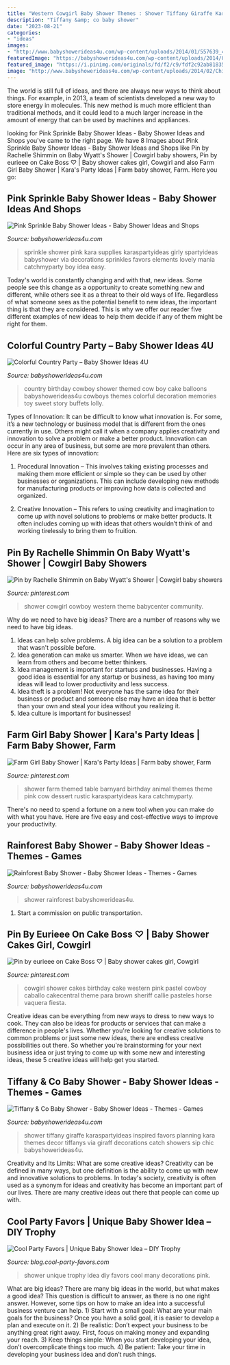 ```yaml
---
title: "Western Cowgirl Baby Shower Themes : Shower Tiffany Giraffe Karaspartyideas Inspired Favors Planning Kara Themes Decor Tiffanys Via Giraff Decorations Catch Showers Sip Chic Babyshowerideas4u"
description: "Tiffany &amp; co baby shower"
date: "2023-08-21"
categories:
- "ideas"
images:
- "http://www.babyshowerideas4u.com/wp-content/uploads/2014/01/557639_477688682262346_1244885966_n.jpg"
featuredImage: "https://babyshowerideas4u.com/wp-content/uploads/2014/01/1011432_555846214482925_852247913_n1.jpg"
featured_image: "https://i.pinimg.com/originals/fd/f2/c9/fdf2c92ab818351b10d766927afc9053.jpg"
image: "http://www.babyshowerideas4u.com/wp-content/uploads/2014/02/Chic-24_600x900.jpg"
---
```



The world is still full of ideas, and there are always new ways to think about things. For example, in 2013, a team of scientists developed a new way to store energy in molecules. This new method is much more efficient than traditional methods, and it could lead to a much larger increase in the amount of energy that can be used by machines and appliances.

	

		
looking for Pink Sprinkle Baby Shower Ideas - Baby Shower Ideas and Shops you've came to the right page. We have 8 Images about Pink Sprinkle Baby Shower Ideas - Baby Shower Ideas and Shops like Pin by Rachelle Shimmin on Baby Wyatt&#039;s Shower | Cowgirl baby showers, Pin by eurieee on Cake Boss ♡ | Baby shower cakes girl, Cowgirl and also Farm Girl Baby Shower | Kara&#039;s Party Ideas | Farm baby shower, Farm. Here you go:
		
    
## Pink Sprinkle Baby Shower Ideas - Baby Shower Ideas And Shops

<img loading=lazy src="http://www.babyshowerideas4u.com/wp-content/uploads/2014/01/pink-7.jpg" onerror="this.onerror=null;this.src='https://tse4.mm.bing.net/th?id=OIP.HqezZl1TLyukgiHpdVquKAHaLI&amp;pid=15.1';" alt="Pink Sprinkle Baby Shower Ideas - Baby Shower Ideas and Shops">

_Source: babyshowerideas4u.com_

>sprinkle shower pink kara supplies karaspartyideas girly spartyideas babyshower via decorations sprinkles favors elements lovely mania catchmyparty boy idea easy. 

	

Today's world is constantly changing and with that, new ideas. Some people see this change as a opportunity to create something new and different, while others see it as a threat to their old ways of life. Regardless of what someone sees as the potential benefit to new ideas, the important thing is that they are considered. This is why we offer our reader five different examples of new ideas to help them decide if any of them might be right for them.

    
## Colorful Country Party – Baby Shower Ideas 4U

<img loading=lazy src="https://babyshowerideas4u.com/wp-content/uploads/2014/01/1011432_555846214482925_852247913_n1.jpg" onerror="this.onerror=null;this.src='https://tse1.mm.bing.net/th?id=OIP.WdwyM8zDMdq5h2trOqCHkAHaE8&amp;pid=15.1';" alt="Colorful Country Party – Baby Shower Ideas 4U">

_Source: babyshowerideas4u.com_

>country birthday cowboy shower themed cow boy cake balloons babyshowerideas4u cowboys themes colorful decoration memories toy sweet story buffets lolly. 

	

Types of Innovation:
It can be difficult to know what innovation is. For some, it’s a new technology or business model that is different from the ones currently in use. Others might call it when a company applies creativity and innovation to solve a problem or make a better product. Innovation can occur in any area of business, but some are more prevalent than others. Here are six types of innovation:
1. Procedural Innovation – This involves taking existing processes and making them more efficient or simple so they can be used by other businesses or organizations. This can include developing new methods for manufacturing products or improving how data is collected and organized.

2. Creative Innovation – This refers to using creativity and imagination to come up with novel solutions to problems or make better products. It often includes coming up with ideas that others wouldn’t think of and working tirelessly to bring them to fruition.

    
## Pin By Rachelle Shimmin On Baby Wyatt&#039;s Shower | Cowgirl Baby Showers

<img loading=lazy src="https://i.pinimg.com/originals/fd/f2/c9/fdf2c92ab818351b10d766927afc9053.jpg" onerror="this.onerror=null;this.src='https://tse1.mm.bing.net/th?id=OIP.90ziUlDHvEn3O3NEwto-HQHaLH&amp;pid=15.1';" alt="Pin by Rachelle Shimmin on Baby Wyatt&#039;s Shower | Cowgirl baby showers">

_Source: pinterest.com_

>shower cowgirl cowboy western theme babycenter community. 

	

Why do we need to have big ideas?
There are a number of reasons why we need to have big ideas. 
1. Ideas can help solve problems. A big idea can be a solution to a problem that wasn't possible before. 
2. Idea generation can make us smarter. When we have ideas, we can learn from others and become better thinkers. 
3. Idea management is important for startups and businesses. Having a good idea is essential for any startup or business, as having too many ideas will lead to lower productivity and less success. 
4. Idea theft is a problem! Not everyone has the same idea for their business or product and someone else may have an idea that is better than your own and steal your idea without you realizing it. 
5. Idea culture is important for businesses!

    
## Farm Girl Baby Shower | Kara&#039;s Party Ideas | Farm Baby Shower, Farm

<img loading=lazy src="https://i.pinimg.com/736x/a3/54/fd/a354fd7a52083a454d6e7fdc011d1228.jpg" onerror="this.onerror=null;this.src='https://tse4.mm.bing.net/th?id=OIP.OpkJgYR8pAd31BKUHkCv8gHaJ3&amp;pid=15.1';" alt="Farm Girl Baby Shower | Kara&#039;s Party Ideas | Farm baby shower, Farm">

_Source: pinterest.com_

>shower farm themed table barnyard birthday animal themes theme pink cow dessert rustic karaspartyideas kara catchmyparty. 

	

There's no need to spend a fortune on a new tool when you can make do with what you have. Here are five easy and cost-effective ways to improve your productivity.

    
## Rainforest Baby Shower - Baby Shower Ideas - Themes - Games

<img loading=lazy src="http://www.babyshowerideas4u.com/wp-content/uploads/2014/01/557639_477688682262346_1244885966_n.jpg" onerror="this.onerror=null;this.src='https://tse3.mm.bing.net/th?id=OIP.G-6H1lGkCwFHx4qvA2MehwHaJ4&amp;pid=15.1';" alt="Rainforest Baby Shower - Baby Shower Ideas - Themes - Games">

_Source: babyshowerideas4u.com_

>shower rainforest babyshowerideas4u. 

	

1) Start a commission on public transportation.

    
## Pin By Eurieee On Cake Boss ♡ | Baby Shower Cakes Girl, Cowgirl

<img loading=lazy src="https://i.pinimg.com/736x/89/f5/d6/89f5d65adf3d991c31f079ae73bba96b--cowgirl-birthday-cakes-cowgirl-cakes.jpg" onerror="this.onerror=null;this.src='https://tse1.mm.bing.net/th?id=OIP.gtMiAjJ_X74P0NIqIeiwgwHaJ3&amp;pid=15.1';" alt="Pin by eurieee on Cake Boss ♡ | Baby shower cakes girl, Cowgirl">

_Source: pinterest.com_

>cowgirl shower cakes birthday cake western pink pastel cowboy caballo cakecentral theme para brown sheriff callie pasteles horse vaquera fiesta. 

	

Creative ideas can be everything from new ways to dress to new ways to cook. They can also be ideas for products or services that can make a difference in people's lives. Whether you're looking for creative solutions to common problems or just some new ideas, there are endless creative possibilities out there. So whether you're brainstorming for your next business idea or just trying to come up with some new and interesting ideas, these 5 creative ideas will help get you started.

    
## Tiffany &amp; Co Baby Shower - Baby Shower Ideas - Themes - Games

<img loading=lazy src="http://www.babyshowerideas4u.com/wp-content/uploads/2014/02/Chic-24_600x900.jpg" onerror="this.onerror=null;this.src='https://tse4.mm.bing.net/th?id=OIP.mMO0SGX170FsAwzI7fF1qgHaLH&amp;pid=15.1';" alt="Tiffany &amp; Co Baby Shower - Baby Shower Ideas - Themes - Games">

_Source: babyshowerideas4u.com_

>shower tiffany giraffe karaspartyideas inspired favors planning kara themes decor tiffanys via giraff decorations catch showers sip chic babyshowerideas4u. 

	

Creativity and Its Limits: What are some creative ideas?
Creativity can be defined in many ways, but one definition is the ability to come up with new and innovative solutions to problems. In today's society, creativity is often used as a synonym for ideas and creativity has become an important part of our lives. There are many creative ideas out there that people can come up with.

    
## Cool Party Favors | Unique Baby Shower Idea – DIY Trophy

<img loading=lazy src="http://blog.cool-party-favors.com/wp-content/uploads/2013/04/Unique-Baby-Shower-Idea.jpg" onerror="this.onerror=null;this.src='https://tse1.mm.bing.net/th?id=OIP._i5G7X8gLI3BHiD4Vj4EggHaLH&amp;pid=15.1';" alt="Cool Party Favors | Unique Baby Shower Idea – DIY Trophy">

_Source: blog.cool-party-favors.com_

>shower unique trophy idea diy favors cool many decorations pink. 

	

What are big ideas?
There are many big ideas in the world, but what makes a good idea? This question is difficult to answer, as there is no one right answer. However, some tips on how to make an idea into a successful business venture can help. 1) Start with a small goal: What are your main goals for the business? Once you have a solid goal, it is easier to develop a plan and execute on it. 2) Be realistic: Don’t expect your business to be anything great right away. First, focus on making money and expanding your reach. 3) Keep things simple: When you start developing your idea, don’t overcomplicate things too much. 4) Be patient: Take your time in developing your business idea and don’t rush things.

